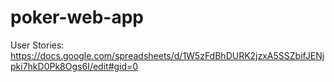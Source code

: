 # poker-web-app
User Stories: https://docs.google.com/spreadsheets/d/1W5zFdBhDURK2jzxA5SSZbifJENjpki7hkD0Pk8Ogs6I/edit#gid=0
